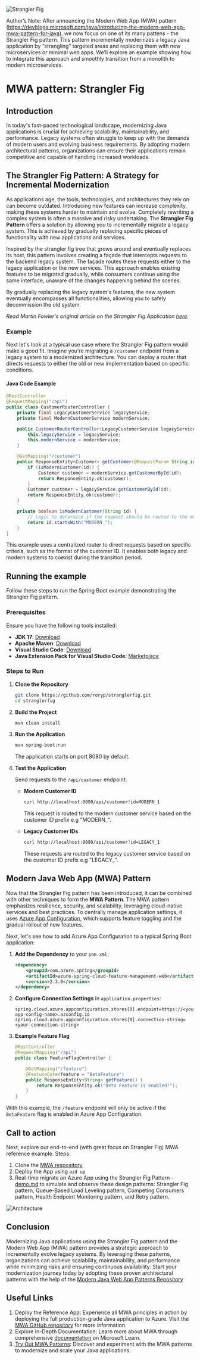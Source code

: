![Strangler Fig](Picture1.png)

Author’s Note: After announcing the Modern Web App (MWA) pattern (https://devblogs.microsoft.com/java/introducing-the-modern-web-app-mwa-pattern-for-java), we now focus on one of its many pattens - the Strangler Fig pattern. This pattern incrementally modernizes a legacy Java application by “strangling” targeted areas and replacing them with new microservices or minimal web apps. We’ll explore an example showing how to integrate this approach and smoothly transition from a monolith to modern microservices.

# MWA pattern: Strangler Fig

## Introduction

In today's fast-paced technological landscape, modernizing Java applications is crucial for achieving scalability, maintainability, and performance. Legacy systems often struggle to keep up with the demands of modern users and evolving business requirements. By adopting modern architectural patterns, organizations can ensure their applications remain competitive and capable of handling increased workloads.

## The Strangler Fig Pattern: A Strategy for Incremental Modernization

As applications age, the tools, technologies, and architectures they rely on can become outdated. Introducing new features can increase complexity, making these systems harder to maintain and evolve. Completely rewriting a complex system is often a massive and risky undertaking. The **Strangler Fig Pattern** offers a solution by allowing you to incrementally migrate a legacy system. This is achieved by gradually replacing specific pieces of functionality with new applications and services.

Inspired by the strangler fig tree that grows around and eventually replaces its host, this pattern involves creating a façade that intercepts requests to the backend legacy system. The façade routes these requests either to the legacy application or the new services. This approach enables existing features to be migrated gradually, while consumers continue using the same interface, unaware of the changes happening behind the scenes.

By gradually replacing the legacy system's features, the new system eventually encompasses all functionalities, allowing you to safely decommission the old system.

*Read Martin Fowler's original article on the Strangler Fig Application [here](https://martinfowler.com/bliki/StranglerFigApplication.html).*

### Example

Next let's look at a typical use case where the Strangler Fig pattern would make a good fit.
Imagine you're migrating a `/customer` endpoint from a legacy system to a modernized architecture. You can deploy a router that directs requests to either the old or new implementation based on specific conditions.

#### Java Code Example

```java
@RestController
@RequestMapping("/api")
public class CustomerRouterController {
    private final LegacyCustomerService legacyService;
    private final ModernCustomerService modernService;

    public CustomerRouterController(LegacyCustomerService legacyService, ModernCustomerService modernService) {
        this.legacyService = legacyService;
        this.modernService = modernService;
    }

    @GetMapping("/customer")
    public ResponseEntity<Customer> getCustomer(@RequestParam String id) {
        if (isModernCustomer(id)) {
            Customer customer = modernService.getCustomerById(id);
            return ResponseEntity.ok(customer);
        }
        Customer customer = legacyService.getCustomerById(id);
        return ResponseEntity.ok(customer);
    }

    private boolean isModernCustomer(String id) {
        // Logic to determine if the request should be routed to the modern service
        return id.startsWith("MODERN_");
    }
}
```

This example uses a centralized router to direct requests based on specific criteria, such as the format of the customer ID. It enables both legacy and modern systems to coexist during the transition period.

## Running the example

Follow these steps to run the Spring Boot example demonstrating the Strangler Fig pattern.
### Prerequisites

Ensure you have the following tools installed:

- **JDK 17**: [Download](https://www.oracle.com/java/technologies/javase-jdk17-downloads.html)
- **Apache Maven**: [Download](https://maven.apache.org/download.cgi)
- **Visual Studio Code**: [Download](https://code.visualstudio.com/Download)
- **Java Extension Pack for Visual Studio Code**: [Marketplace](https://marketplace.visualstudio.com/items?itemName=vscjava.vscode-java-pack)

### Steps to Run

1. **Clone the Repository**

   ```bash
   git clone https://github.com/roryp/stranglerfig.git
   cd stranglerfig
   ```

2. **Build the Project**

   ```bash
   mvn clean install
   ```

3. **Run the Application**

   ```bash
   mvn spring-boot:run
   ```

   The application starts on port 8080 by default.

4. **Test the Application**

   Send requests to the `/api/customer` endpoint:

   - **Modern Customer ID**

     ```bash
     curl http://localhost:8080/api/customer?id=MODERN_1
     ```

     This request is routed to the modern customer service based on the customer ID prefix e.g "MODERN_".

   - **Legacy Customer IDs**

     ```bash
     curl http://localhost:8080/api/customer?id=LEGACY_1
     ```

     These requests are routed to the legacy customer service based on the customer ID prefix e.g "LEGACY_".

## Modern Java Web App (MWA) Pattern

Now that the Strangler Fig pattern has been introduced, it can be combined with other techniques to form the **MWA Pattern**. The MWA pattern emphasizes resilience, security, and scalability, leveraging cloud-native services and best practices. To centrally manage application settings, it uses [Azure App Configuration](https://azure.microsoft.com/services/app-configuration/), which supports feature toggling and the gradual rollout of new features.

Next, let's see how to add Azure App Configuration to a typical Spring Boot application:

1. **Add the Dependency** to your `pom.xml`:

   ```xml
   <dependency>
       <groupId>com.azure.spring</groupId>
       <artifactId>azure-spring-cloud-feature-management-web</artifactId>
       <version>2.3.0</version>
   </dependency>
   ```

2. **Configure Connection Settings** in `application.properties`:

   ```properties
   spring.cloud.azure.appconfiguration.stores[0].endpoint=https://<your-app-config-name>.azconfig.io
   spring.cloud.azure.appconfiguration.stores[0].connection-string=<your-connection-string>
   ```

3. **Example Feature Flag**

   ```java
   @RestController
   @RequestMapping("/api")
   public class FeatureFlagController {

       @GetMapping("/feature")
       @FeatureGate(feature = "BetaFeature")
       public ResponseEntity<String> getFeature() {
           return ResponseEntity.ok("Beta Feature is enabled!");
       }
   }
   ```

With this example, the `/feature` endpoint will only be active if the `BetaFeature` flag is enabled in Azure App Configuration. 

## Call to action

Next, explore our end-to-end (with great focus on Strangler Fig) MWA reference example.
Steps:
1) Clone the [MWA respository](https://github.com/azure/modern-web-app-pattern-java) 
2) Deploy the App using `azd up`
3) Real-time migrate an Azure App using the Strangler Fig Pattern - [demo.md](https://github.com/Azure/modern-web-app-pattern-java/blob/main/demo.md) to simulate and observe these design patterns: Strangler Fig pattern, Queue-Based Load Leveling pattern, Competing Consumers pattern, Health Endpoint Monitoring pattern, and Retry pattern.

![Architecture](./docs/architecture.png)

## Conclusion

Modernizing Java applications using the Strangler Fig pattern and the Modern Web App (MWA) pattern provides a strategic approach to incrementally evolve legacy systems. By leveraging these patterns, organizations can achieve scalability, maintainability, and performance while minimizing risks and ensuring continuous availability. Start your modernization journey today by adopting these proven architectural patterns with the help of the [Modern Java Web App Patterns Repository](https://github.com/azure/modern-web-app-pattern-java)

## Useful Links

1) Deploy the Reference App: Experience all MWA principles in action by deploying the full production-grade Java application to Azure. Visit the [MWA GitHub repository](https://github.com/Azure/modern-web-app-pattern-java) for more information.
2) Explore In-Depth Documentation: Learn more about MWA through comprehensive [documentation](https://aka.ms/eap/mwa/java/doc) on Microsoft Learn.
3) [Try Out MWA Patterns](https://aka.ms/eap/mwa/java/demo): Discover and experiment with the MWA patterns to modernize and scale your Java applications.